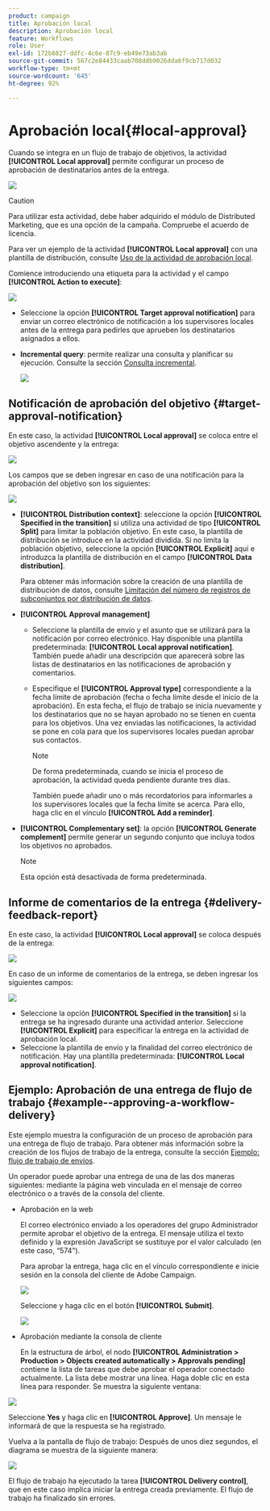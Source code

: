 ```yaml
---
product: campaign
title: Aprobación local
description: Aprobación local
feature: Workflows
role: User
exl-id: 172b6827-ddfc-4c6e-87c9-eb49e73ab3ab
source-git-commit: 567c2e84433caab708ddb9026dda6f9cb717d032
workflow-type: tm+mt
source-wordcount: '645'
ht-degree: 92%

---
```


# Aprobación local{#local-approval}

Cuando se integra en un flujo de trabajo de objetivos, la actividad **[!UICONTROL Local approval]** permite configurar un proceso de aprobación de destinatarios antes de la entrega.

![](assets/local_validation_0.png)

>[!CAUTION]
>
>Para utilizar esta actividad, debe haber adquirido el módulo de Distributed Marketing, que es una opción de la campaña. Compruebe el acuerdo de licencia.

Para ver un ejemplo de la actividad **[!UICONTROL Local approval]** con una plantilla de distribución, consulte [Uso de la actividad de aprobación local](local-approval-activity.md).

Comience introduciendo una etiqueta para la actividad y el campo **[!UICONTROL Action to execute]**:

![](assets/local_validation_1.png)

* Seleccione la opción **[!UICONTROL Target approval notification]** para enviar un correo electrónico de notificación a los supervisores locales antes de la entrega para pedirles que aprueben los destinatarios asignados a ellos.

* **Incremental query**: permite realizar una consulta y planificar su ejecución. Consulte la sección [Consulta incremental](incremental-query.md).

  ![](assets/local_validation_intro_3.png)

## Notificación de aprobación del objetivo {#target-approval-notification}

En este caso, la actividad **[!UICONTROL Local approval]** se coloca entre el objetivo ascendente y la entrega:

![](assets/local_validation_2.png)

Los campos que se deben ingresar en caso de una notificación para la aprobación del objetivo son los siguientes:

![](assets/local_validation_3.png)

* **[!UICONTROL Distribution context]**: seleccione la opción **[!UICONTROL Specified in the transition]** si utiliza una actividad de tipo **[!UICONTROL Split]** para limitar la población objetivo. En este caso, la plantilla de distribución se introduce en la actividad dividida. Si no limita la población objetivo, seleccione la opción **[!UICONTROL Explicit]** aquí e introduzca la plantilla de distribución en el campo **[!UICONTROL Data distribution]**.

  Para obtener más información sobre la creación de una plantilla de distribución de datos, consulte [Limitación del número de registros de subconjuntos por distribución de datos](split.md#limiting-the-number-of-subset-records-per-data-distribution).

* **[!UICONTROL Approval management]**

   * Seleccione la plantilla de envío y el asunto que se utilizará para la notificación por correo electrónico. Hay disponible una plantilla predeterminada: **[!UICONTROL Local approval notification]**. También puede añadir una descripción que aparecerá sobre las listas de destinatarios en las notificaciones de aprobación y comentarios.
   * Especifique el **[!UICONTROL Approval type]** correspondiente a la fecha límite de aprobación (fecha o fecha límite desde el inicio de la aprobación). En esta fecha, el flujo de trabajo se inicia nuevamente y los destinatarios que no se hayan aprobado no se tienen en cuenta para los objetivos. Una vez enviadas las notificaciones, la actividad se pone en cola para que los supervisores locales puedan aprobar sus contactos.

     >[!NOTE]
     >
     >De forma predeterminada, cuando se inicia el proceso de aprobación, la actividad queda pendiente durante tres días.

     También puede añadir uno o más recordatorios para informarles a los supervisores locales que la fecha límite se acerca. Para ello, haga clic en el vínculo **[!UICONTROL Add a reminder]**.

* **[!UICONTROL Complementary set]**: la opción **[!UICONTROL Generate complement]** permite generar un segundo conjunto que incluya todos los objetivos no aprobados.

  >[!NOTE]
  >
  >Esta opción está desactivada de forma predeterminada.

## Informe de comentarios de la entrega {#delivery-feedback-report}

En este caso, la actividad **[!UICONTROL Local approval]** se coloca después de la entrega:

![](assets/local_validation_4.png)

En caso de un informe de comentarios de la entrega, se deben ingresar los siguientes campos:

![](assets/local_validation_workflow_4.png)

* Seleccione la opción **[!UICONTROL Specified in the transition]** si la entrega se ha ingresado durante una actividad anterior. Seleccione **[!UICONTROL Explicit]** para especificar la entrega en la actividad de aprobación local.
* Seleccione la plantilla de envío y la finalidad del correo electrónico de notificación. Hay una plantilla predeterminada: **[!UICONTROL Local approval notification]**.

## Ejemplo: Aprobación de una entrega de flujo de trabajo {#example--approving-a-workflow-delivery}

Este ejemplo muestra la configuración de un proceso de aprobación para una entrega de flujo de trabajo. Para obtener más información sobre la creación de los flujos de trabajo de la entrega, consulte la sección [Ejemplo: flujo de trabajo de envíos](delivery.md#example--delivery-workflow).

Un operador puede aprobar una entrega de una de las dos maneras siguientes: mediante la página web vinculada en el mensaje de correo electrónico o a través de la consola del cliente.

* Aprobación en la web

  El correo electrónico enviado a los operadores del grupo Administrador permite aprobar el objetivo de la entrega. El mensaje utiliza el texto definido y la expresión JavaScript se sustituye por el valor calculado (en este caso, “574”).

  Para aprobar la entrega, haga clic en el vínculo correspondiente e inicie sesión en la consola del cliente de Adobe Campaign.

  ![](assets/new-workflow-valid-webaccess.png)

  Seleccione y haga clic en el botón **[!UICONTROL Submit]**.

  ![](assets/new-workflow-valid-webaccess-confirm.png)

* Aprobación mediante la consola de cliente

  En la estructura de árbol, el nodo **[!UICONTROL Administration > Production > Objects created automatically > Approvals pending]** contiene la lista de tareas que debe aprobar el operador conectado actualmente. La lista debe mostrar una línea. Haga doble clic en esta línea para responder. Se muestra la siguiente ventana:

![](assets/new-workflow-7.png)

Seleccione **Yes** y haga clic en **[!UICONTROL Approve]**. Un mensaje le informará de que la respuesta se ha registrado.

Vuelva a la pantalla de flujo de trabajo: Después de unos diez segundos, el diagrama se muestra de la siguiente manera:

![](assets/new-workflow-8.png)

El flujo de trabajo ha ejecutado la tarea **[!UICONTROL Delivery control]**, que en este caso implica iniciar la entrega creada previamente. El flujo de trabajo ha finalizado sin errores.
